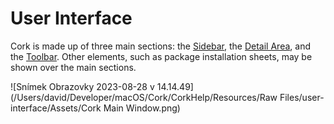 # User Interface

Cork is made up of three main sections: the [Sidebar](sidebar.md), the [Detail Area](detail-area/main.md), and the [Toolbar](toolbar.md). Other elements, such as package installation sheets, may be shown over the main sections.

![Snímek Obrazovky 2023-08-28 v 14.14.49](/Users/david/Developer/macOS/Cork/CorkHelp/Resources/Raw Files/user-interface/Assets/Cork Main Window.png)


